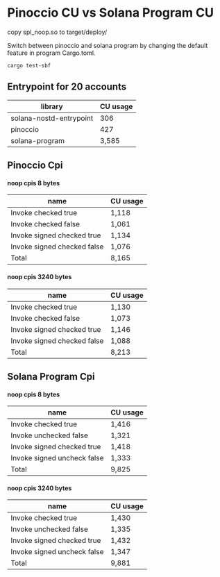 # Pinoccio CU vs Solana Program CU

copy spl_noop.so to target/deploy/

Switch between pinoccio and solana program by changing the default feature in program Cargo.toml.

`cargo test-sbf`

## Entrypoint for 20 accounts

| library                     | CU usage |
|-----------------------------|----------|
| solana-nostd-entrypoint     |  306     |
| pinoccio                    |  427     |
| solana-program              |  3,585   |


## Pinoccio Cpi

#### noop cpis 8 bytes

| name                        | CU usage |
|-----------------------------|----------|
| Invoke checked true         | 1,118    |
| Invoke checked false        | 1,061    |
| Invoke signed checked true  | 1,134    |
| Invoke signed checked false | 1,076    |
| Total                       | 8,165    |

#### noop cpis 3240 bytes

| name                        | CU usage |
|-----------------------------|----------|
| Invoke checked true         | 1,130    |
| Invoke checked false        | 1,073    |
| Invoke signed checked true  | 1,146    |
| Invoke signed checked false | 1,088    |
| Total                       | 8,213    |

## Solana Program Cpi

#### noop cpis  8 bytes

| name                        | CU usage |
|-----------------------------|----------|
| Invoke checked        true  | 1,416    |
| Invoke unchecked      false | 1,321    |
| Invoke signed checked true  | 1,418    |
| Invoke signed uncheck false | 1,333    |
| Total                       | 9,825    |

#### noop cpis 3240 bytes

| name                        | CU usage |
|-----------------------------|----------|
| Invoke checked        true  | 1,430    |
| Invoke unchecked      false | 1,335    |
| Invoke signed checked true  | 1,432    |
| Invoke signed uncheck false | 1,347    |
| Total                       | 9,881    |
